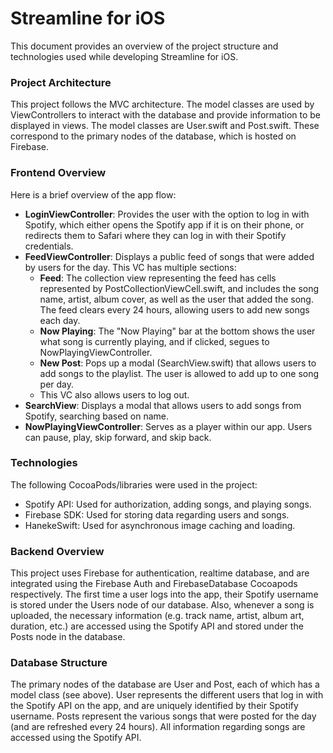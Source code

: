 # Streamline for iOS
This document provides an overview of the project structure and technologies used while developing Streamline for iOS.

### Project Architecture

This project follows the MVC architecture. The model classes are used by ViewControllers to interact with the database and provide information to be displayed in views. The model classes are User.swift and Post.swift. These correspond to the primary nodes of the database, which is hosted on Firebase.

### Frontend Overview

Here is a brief overview of the app flow:

* **LoginViewController**: Provides the user with the option to log in with Spotify, which either opens the Spotify app if it is on their phone, or redirects them to Safari where they can log in with their Spotify credentials.
* **FeedViewController**: Displays a public feed of songs that were added by users for the day. This VC has multiple sections:
  * **Feed**: The collection view representing the feed has cells represented by PostCollectionViewCell.swift, and includes the song name, artist, album cover, as well as the user that added the song. The feed clears every 24 hours, allowing users to add new songs each day.
  * **Now Playing**: The "Now Playing" bar at the bottom shows the user what song is currently playing, and if clicked, segues to NowPlayingViewController.
  * **New Post**: Pops up a modal (SearchView.swift) that allows users to add songs to the playlist. The user is allowed to add up to one song per day.
  * This VC also allows users to log out.
* **SearchView**: Displays a modal that allows users to add songs from Spotify, searching based on name.
* **NowPlayingViewController**: Serves as a player within our app. Users can pause, play, skip forward, and skip back.

### Technologies

The following CocoaPods/libraries were used in the project:
 * Spotify API: Used for authorization, adding songs, and playing songs.
 * Firebase SDK: Used for storing data regarding users and songs.
 * HanekeSwift: Used for asynchronous image caching and loading.
 
### Backend Overview

This project uses Firebase for authentication, realtime database, and are integrated using the Firebase Auth and FirebaseDatabase Cocoapods respectively. The first time a user logs into the app, their Spotify username is stored under the Users node of our database. Also, whenever a song is uploaded, the necessary information (e.g. track name, artist, album art, duration, etc.) are accessed using the Spotify API and stored under the Posts node in the database.

### Database Structure

The primary nodes of the database are User and Post, each of which has a model class (see above). User represents the different users that log in with the Spotify API on the app, and are uniquely identified by their Spotify username. Posts represent the various songs that were posted for the day (and are refreshed every 24 hours). All information regarding songs are accessed using the Spotify API.
